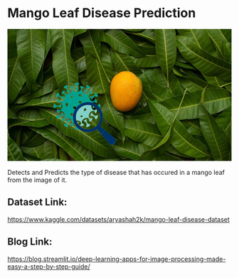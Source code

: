 # Mango Leaf Disease Prediction

![Mango Leaf Image](./mg.png)

Detects and Predicts the type of disease that has occured in a mango leaf from the image of it.

## Dataset Link:
https://www.kaggle.com/datasets/aryashah2k/mango-leaf-disease-dataset

## Blog Link:
https://blog.streamlit.io/deep-learning-apps-for-image-processing-made-easy-a-step-by-step-guide/
